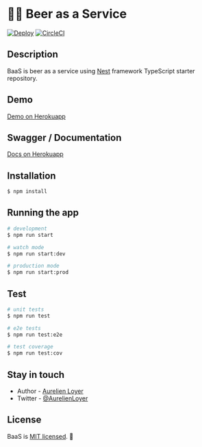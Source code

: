 # 🍺🍻 Beer as a Service 

[![Deploy](https://www.herokucdn.com/deploy/button.svg)](https://heroku.com/deploy?template=https://github.com/T3kstiil3/BaaS) 
[![CircleCI](https://circleci.com/gh/T3kstiil3/BaaS.svg?style=svg)](https://circleci.com/gh/T3kstiil3/BaaS)


## Description

BaaS is beer as a service using [Nest](https://github.com/nestjs/nest) framework TypeScript starter repository.

## Demo

[Demo on Herokuapp](https://beerasaservice.herokuapp.com/)

## Swagger / Documentation

[Docs on Herokuapp](https://beerasaservice.herokuapp.com/docs)

## Installation

```bash
$ npm install
```

## Running the app

```bash
# development
$ npm run start

# watch mode
$ npm run start:dev

# production mode
$ npm run start:prod
```

## Test

```bash
# unit tests
$ npm run test

# e2e tests
$ npm run test:e2e

# test coverage
$ npm run test:cov
```

## Stay in touch

- Author - [Aurelien Loyer](https://aurelien-loyer.fr)
- Twitter - [@AurelienLoyer](https://twitter.com/AurelienLoyer)

## License

BaaS is [MIT licensed](LICENSE). 🍻
